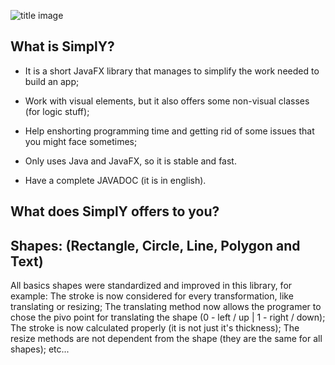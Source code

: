 ![title image](https://i.imgur.com/xSMrXZu.png)

## What is SimplY?

* It is a short JavaFX library that manages to simplify the work needed to build an app;

* Work with visual elements, but it also offers some non-visual classes (for logic stuff);

* Help enshorting programming time and getting rid of some issues that you might face sometimes;

* Only uses Java and JavaFX, so it is stable and fast.

* Have a complete JAVADOC (it is in english).


## What does SimplY offers to you?

## Shapes:  (Rectangle, Circle, Line, Polygon and Text)

All basics shapes were standardized and improved in this library, for example: 
The stroke is now considered for every transformation, like translating or resizing;
The translating method now allows the programer to chose the pivo point for translating the shape (0 - left / up | 1 - right / down);
The stroke is now calculated properly (it is not just it's thickness);
The resize methods are not dependent from the shape (they are the same for all shapes);
etc...

